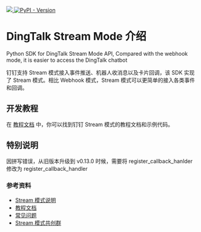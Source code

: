 <p align="left">
  <a target="_blank" href="https://github.com/open-dingtalk/dingtalk-stream-sdk-python/actions/workflows/publish.yml">
    <img src="https://img.shields.io/github/actions/workflow/status/open-dingtalk/dingtalk-stream-sdk-python/publish.yml" />
  </a>

  <a target="_blank" href="https://pypi.org/project/dingtalk-stream/">
    <img alt="PyPI - Version" src="https://img.shields.io/pypi/v/dingtalk-stream">
  </a>
</p>

# DingTalk Stream Mode 介绍

Python SDK for DingTalk Stream Mode API, Compared with the webhook mode, it is easier to access the DingTalk chatbot

钉钉支持 Stream 模式接入事件推送、机器人收消息以及卡片回调，该 SDK 实现了 Stream 模式。相比 Webhook 模式，Stream 模式可以更简单的接入各类事件和回调。

## 开发教程

在 [教程文档](https://opensource.dingtalk.com/developerpedia/docs/explore/tutorials/stream/overview) 中，你可以找到钉钉 Stream 模式的教程文档和示例代码。

## 特别说明

因拼写错误，从旧版本升级到 v0.13.0 时候，需要将 register_callback_hanlder 修改为 register_callback_handler

### 参考资料

* [Stream 模式说明](https://opensource.dingtalk.com/developerpedia/docs/learn/stream/overview)
* [教程文档](https://opensource.dingtalk.com/developerpedia/docs/explore/tutorials/stream/overview)
* [常见问题](https://opensource.dingtalk.com/developerpedia/docs/learn/stream/faq)
* [Stream 模式共创群](https://opensource.dingtalk.com/developerpedia/docs/explore/support/?via=moon-group)
